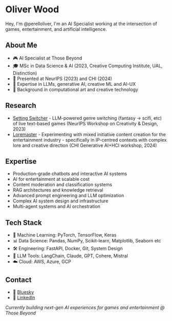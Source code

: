 # Oliver Wood
Hey, I'm @perelloliver, I'm an AI Specialist working at the intersection of games, entertainment, and artificial intelligence.

## About Me
- 🎮 AI Specialist at Those Beyond
- 🎓 MSc in Data Science & AI (2023, Creative Computing Institute, UAL, Distinction)
- 📝 Presented at NeurIPS (2023) and CHI (2024)
- 🔧 Expertise in LLMs, generative AI, creative ML and AI-UX
- 🎨 Background in computational art and creative technology

## Research
- [Setting Switcher](https://neurips.cc/virtual/2023/75066) - LLM-powered genre switching (fantasy -> scifi, etc) of live text-based games (NeurIPS Workshop on Creativity & Design, 2023)
- [Loremaster](https://generativeaiandhci.github.io/papers/2024/genaichi2024_5.pdf) - Experimenting with mixed initiative content creation for the entertainment industry - specifically in IP-centred contexts with complex lore and creative direction (CHI Generative AI+HCI workshop, 2024)

## Expertise
- Production-grade chatbots and interactive AI systems
- AI for entertainment at scalable cost
- Content moderation and classification systems
- RAG architectures and knowledge retrieval
- Advanced prompt engineering and LLM optimization
- Complex AI system design and infrastructure
- Multi-agent systems and AI orchestration

## Tech Stack
- 🤖 Machine Learning: PyTorch, TensorFlow, Keras
- 📊 Data Science: Pandas, NumPy, Scikit-learn, Matplotlib, Seaborn etc
- 🛠️ Engineering: FastAPI, Docker, Git, System Design
- 🔧 LLM Tools: LangChain, Claude, GPT, Cohere, Mistral
- ☁️ Cloud: AWS, Azure, GCP

## Contact
- 🦋 [Bluesky](https://bsky.app/profile/perelloliver.bsky.social)
- 🔗 [LinkedIn](https://www.linkedin.com/in/oliverhwood/)

*Currently building next-gen AI experiences for games and entertainment @ Those Beyond*
